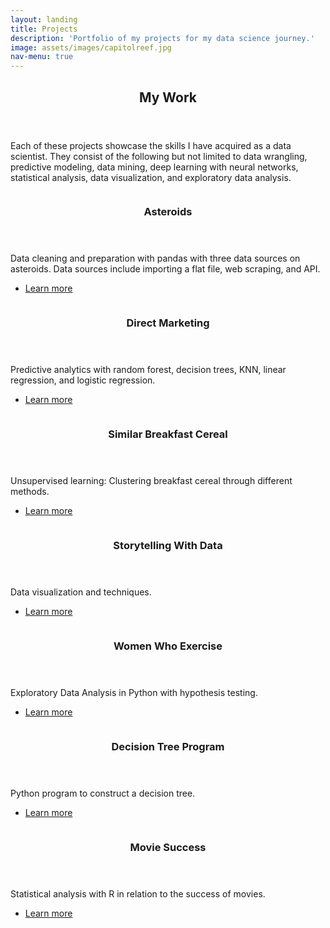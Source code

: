 ```yaml
---
layout: landing
title: Projects
description: 'Portfolio of my projects for my data science journey.'
image: assets/images/capitolreef.jpg
nav-menu: true
---
```


<!-- Main -->
<div id="main">

<!-- One -->
<section id="one">
	<div class="inner">
		<header class="major">
			<h2>My Work</h2>
		</header>
		<p>Each of these projects showcase the skills I have acquired as a data scientist. They consist of the following but not limited to data wrangling, predictive modeling, data mining, deep learning with neural networks, statistical analysis, data visualization, and exploratory data analysis.</p>
	</div>
</section>

<!-- Two -->
<section id="two" class="spotlights">
	<section>
		<a href="#" class="image">
			<img src="{% link assets/images/capitolreef2.jpg %}" alt="" data-position="center center" />
		</a>
		<div class="content">
			<div class="inner">
				<header class="major">
					<h3>Asteroids</h3>
				</header>
				<p>Data cleaning and preparation with pandas with three data sources on asteroids. Data sources include importing a flat file, web scraping, and API.</p>
				<ul class="actions">
					<li><a href="https://torreylee1028.github.io/2021/03/29/Asteroids.html" class="button">Learn more</a></li>
				</ul>
			</div>
		</div>
	</section>
	<section>
		<a href="#" class="image">
			<img src="{% link assets/images/bryce.jpg %}" alt="" data-position="top center" />
		</a>
		<div class="content">
			<div class="inner">
				<header class="major">
					<h3>Direct Marketing</h3>
				</header>
				<p>Predictive analytics with random forest, decision trees, KNN, linear regression, and logistic regression.</p>
				<ul class="actions">
					<li><a href="https://torreylee1028.github.io/2021/03/29/directmarketing.html" class="button">Learn more</a></li>
				</ul>
			</div>
		</div>
	</section>
	<section>
		<a href="#" class="image">
			<img src="{% link assets/images/capitolreef.jpg %}" alt="" data-position="25% 25%" />
		</a>
		<div class="content">
			<div class="inner">
				<header class="major">
					<h3>Similar Breakfast Cereal</h3>
				</header>
				<p>Unsupervised learning: Clustering breakfast cereal through different methods.</p>
				<ul class="actions">
					<li><a href="https://torreylee1028.github.io/2021/03/29/cereal.html" class="button">Learn more</a></li>
				</ul>
			</div>
		</div>
	</section>
	<section>
		<a href="#" class="image">
			<img src="{% link assets/images/yukon.jpg %}" alt="" data-position="25% 25%" />
		</a>
		<div class="content">
			<div class="inner">
				<header class="major">
					<h3>Storytelling With Data</h3>
				</header>
				<p>Data visualization and techniques.</p>
				<ul class="actions">
					<li><a href="https://torreylee1028.github.io/2021/03/29/storytelling.html" class="button">Learn more</a></li>
				</ul>
			</div>
		</div>
	</section>
	<section>
		<a href="#" class="image">
			<img src="{% link assets/images/hubbard-1.jpg %}" alt="" data-position="25% 25%" />
		</a>
		<div class="content">
			<div class="inner">
				<header class="major">
					<h3>Women Who Exercise</h3>
				</header>
				<p>Exploratory Data Analysis in Python with hypothesis testing.</p>
				<ul class="actions">
					<li><a href="https://torreylee1028.github.io/2021/03/29/womenexercise.html" class="button">Learn more</a></li>
				</ul>
			</div>
		</div>
	</section>
	<section>
		<a href="#" class="image">
			<img src="{% link assets/images/rocky2.jpg %}" alt="" data-position="25% 25%" />
		</a>
		<div class="content">
			<div class="inner">
				<header class="major">
					<h3>Decision Tree Program</h3>
				</header>
				<p>Python program to construct a decision tree.</p>
				<ul class="actions">
					<li><a href="https://torreylee1028.github.io/2021/03/29/decisiontree.html" class="button">Learn more</a></li>
				</ul>
			</div>
		</div>
	</section>
	<section>
		<a href="#" class="image">
			<img src="{% link assets/images/canyonland.jpg %}" alt="" data-position="25% 25%" />
		</a>
		<div class="content">
			<div class="inner">
				<header class="major">
					<h3>Movie Success</h3>
				</header>
				<p>Statistical analysis with R in relation to the success of movies.</p>
				<ul class="actions">
					<li><a href="https://torreylee1028.github.io/2021/03/29/movie.html" class="button">Learn more</a></li>
				</ul>
			</div>
		</div>
	</section>
</section>



</div>
